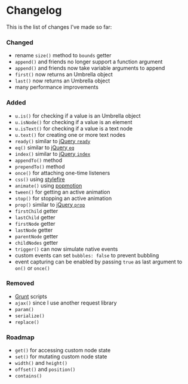 
# Changelog

This is the list of changes I've made so far:

### Changed

- rename `size()` method to `bounds` getter
- `append()` and friends no longer support a function argument
- `append()` and friends now take variable arguments to append
- `first()` now returns an Umbrella object
- `last()` now returns an Umbrella object
- many performance improvements 

### Added

- `u.is()` for checking if a value is an Umbrella object
- `u.isNode()` for checking if a value is an element
- `u.isText()` for checking if a value is a text node
- `u.text()` for creating one or more text nodes
- `ready()` similar to [jQuery `ready`](https://api.jquery.com/ready/)
- `eq()` similar to [jQuery `eq`](https://api.jquery.com/eq/)
- `index()` similar to [jQuery `index`](https://api.jquery.com/index/)
- `appendTo()` method
- `prependTo()` method
- `once()` for attaching one-time listeners
- `css()` using [stylefire](https://github.com/Popmotion/stylefire)
- `animate()` using [popmotion](https://github.com/Popmotion/popmotion)
- `tween()` for getting an active animation
- `stop()` for stopping an active animation
- `prop()` similar to [jQuery `prop`](https://api.jquery.com/prop/)
- `firstChild` getter
- `lastChild` getter
- `firstNode` getter
- `lastNode` getter
- `parentNode` getter
- `childNodes` getter
- `trigger()` can now simulate native events
- custom events can set `bubbles: false` to prevent bubbling
- event capturing can be enabled by passing `true` as last argument to `on()` or `once()`

### Removed

- [Grunt](https://github.com/gruntjs/grunt) scripts
- `ajax()` since I use another request library
- `param()`
- `serialize()`
- `replace()`

### Roadmap

- `get()` for accessing custom node state
- `set()` for mutating custom node state
- `width()` and `height()`
- `offset()` and `position()`
- `contains()`

